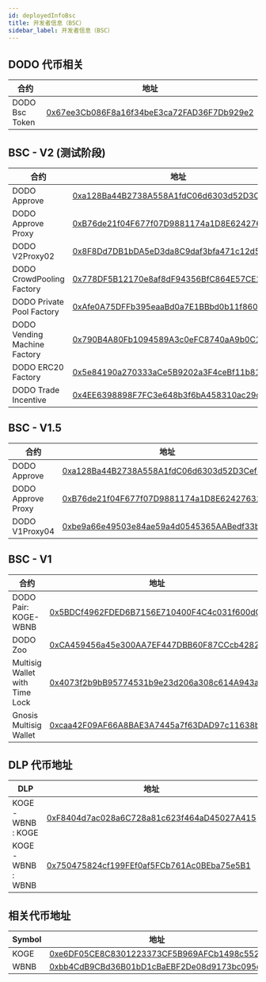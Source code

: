 ```yaml
---
id: deployedInfoBsc
title: 开发者信息（BSC）
sidebar_label: 开发者信息（BSC）
---
```


## DODO 代币相关

| 合约                      | 地址                                                                                                                  |
| ------------------------- | -------------------------------------------------------------------------------------------------------------------- |
| DODO Bsc Token            | [0x67ee3Cb086F8a16f34beE3ca72FAD36F7Db929e2](https://bscscan.com/address/0x67ee3Cb086F8a16f34beE3ca72FAD36F7Db929e2) |


## BSC - V2 (测试阶段)

| 合约                           | 地址                                                                                                                  |
| ------------------------------ | -------------------------------------------------------------------------------------------------------------------- |
| DODO Approve                   | [0xa128Ba44B2738A558A1fdC06d6303d52D3Cef8c1](https://bscscan.com/address/0xa128Ba44B2738A558A1fdC06d6303d52D3Cef8c1) |
| DODO Approve Proxy             | [0xB76de21f04F677f07D9881174a1D8E624276314C](https://bscscan.com/address/0xB76de21f04F677f07D9881174a1D8E624276314C) |
| DODO V2Proxy02                 | [0x8F8Dd7DB1bDA5eD3da8C9daf3bfa471c12d58486](https://bscscan.com/address/0x8F8Dd7DB1bDA5eD3da8C9daf3bfa471c12d58486) |
| DODO CrowdPooling Factory      | [0x778DF5B12170e8af8dF94356BfC864E57CE185DC](https://bscscan.com/address/0x778DF5B12170e8af8dF94356BfC864E57CE185DC) |
| DODO Private Pool Factory      | [0xAfe0A75DFFb395eaaBd0a7E1BBbd0b11f8609eeF](https://bscscan.com/address/0xAfe0A75DFFb395eaaBd0a7E1BBbd0b11f8609eeF) |
| DODO Vending Machine Factory   | [0x790B4A80Fb1094589A3c0eFC8740aA9b0C1733fB](https://bscscan.com/address/0x790B4A80Fb1094589A3c0eFC8740aA9b0C1733fB) |
| DODO ERC20 Factory             | [0x5e84190a270333aCe5B9202a3F4ceBf11b81bB01](https://bscscan.com/address/0x5e84190a270333aCe5B9202a3F4ceBf11b81bB01) |
| DODO Trade Incentive           | [0x4EE6398898F7FC3e648b3f6bA458310ac29cD352](https://bscscan.com/address/0x4EE6398898F7FC3e648b3f6bA458310ac29cD352) |

## BSC - V1.5

| 合约                           | 地址                                                                                                                  |
| ------------------------------ | -------------------------------------------------------------------------------------------------------------------- |
| DODO Approve                   | [0xa128Ba44B2738A558A1fdC06d6303d52D3Cef8c1](https://bscscan.com/address/0xa128Ba44B2738A558A1fdC06d6303d52D3Cef8c1) |
| DODO Approve Proxy             | [0xB76de21f04F677f07D9881174a1D8E624276314C](https://bscscan.com/address/0xB76de21f04F677f07D9881174a1D8E624276314C) |
| DODO V1Proxy04                 | [0xbe9a66e49503e84ae59a4d0545365AABedf33b40](https://bscscan.com/address/0xbe9a66e49503e84ae59a4d0545365AABedf33b40) |


## BSC - V1

| 合约                           | 地址                                                                                                                  |
| ------------------------------ | -------------------------------------------------------------------------------------------------------------------- |
| DODO Pair: KOGE-WBNB           | [0x5BDCf4962FDED6B7156E710400F4C4c031f600dC](https://bscscan.com/address/0x5BDCf4962FDED6B7156E710400F4C4c031f600dC) |
| DODO Zoo                       | [0xCA459456a45e300AA7EF447DBB60F87CCcb42828](https://bscscan.com/address/0xCA459456a45e300AA7EF447DBB60F87CCcb42828) |
| Multisig Wallet with Time Lock | [0x4073f2b9bB95774531b9e23d206a308c614A943a](https://bscscan.com/address/0x4073f2b9bB95774531b9e23d206a308c614A943a) |
| Gnosis Multisig Wallet         | [0xcaa42F09AF66A8BAE3A7445a7f63DAD97c11638b](https://bscscan.com/address/0xcaa42F09AF66A8BAE3A7445a7f63DAD97c11638b) |


## DLP 代币地址

| DLP              | 地址                                                                                                                 |
| ---------------- | -------------------------------------------------------------------------------------------------------------------- |
| KOGE-WBNB : KOGE | [0xF8404d7ac028a6C728a81c623f464aD45027A415](https://bscscan.com/address/0xF8404d7ac028a6C728a81c623f464aD45027A415) |
| KOGE-WBNB : WBNB | [0x750475824cf199FEf0af5FCb761Ac0BEba75e5B1](https://bscscan.com/address/0x750475824cf199FEf0af5FCb761Ac0BEba75e5B1) |


## 相关代币地址

| Symbol         | 地址                                                                                                                 |
| -------------- | -------------------------------------------------------------------------------------------------------------------- |
| KOGE           | [0xe6DF05CE8C8301223373CF5B969AFCb1498c5528](https://bscscan.com/address/0xe6DF05CE8C8301223373CF5B969AFCb1498c5528) |
| WBNB           | [0xbb4CdB9CBd36B01bD1cBaEBF2De08d9173bc095c](https://bscscan.com/address/0xbb4CdB9CBd36B01bD1cBaEBF2De08d9173bc095c) |


